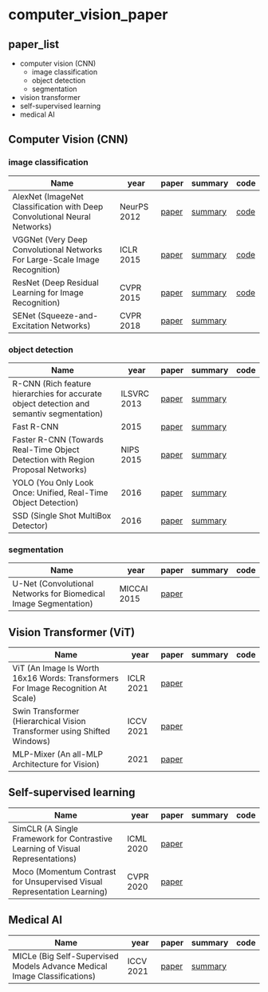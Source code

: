 # computer_vision_paper

## paper_list
- computer vision (CNN)
  - image classification
  - object detection
  - segmentation
- vision transformer
- self-supervised learning
- medical AI



## Computer Vision (CNN)

### image classification
|Name|year|paper|summary|code|
|---|---|---|---|---|
|AlexNet (ImageNet Classification with Deep Convolutional Neural Networks)|NeurPS 2012|[paper](https://papers.nips.cc/paper/2012/file/c399862d3b9d6b76c8436e924a68c45b-Paper.pdf)|[summary](https://mirror-dragonfly-2a2.notion.site/AlexNet-2012-14b1e41747b340f380d058e0604ea657)|[code](https://github.com/gompaang/cifar10-classification/blob/master/models/alexnet.py)|
|VGGNet (Very Deep Convolutional Networks For Large-Scale Image Recognition)|ICLR 2015|[paper](https://arxiv.org/pdf/1409.1556.pdf)|[summary](https://mirror-dragonfly-2a2.notion.site/VGGNet-2015-3c8abd1c60b646a4a173d57f2f3c4f57)|[code](https://github.com/gompaang/cifar10-classification/blob/master/models/vggnet.py)|
|ResNet (Deep Residual Learning for Image Recognition)|CVPR 2015|[paper](https://arxiv.org/pdf/1512.03385.pdf)|[summary](https://mirror-dragonfly-2a2.notion.site/ResNet-2015-ab49bb53ac194b6aac7e56fce4499f98)|[code](https://github.com/gompaang/cifar10-classification/blob/master/models/resnet.py)|
|SENet (Squeeze-and-Excitation Networks)|CVPR 2018|[paper](https://arxiv.org/pdf/1709.01507.pdf)|[summary](https://mirror-dragonfly-2a2.notion.site/SENet-2018-481b18a669fe4be88e8a2034e37c1999)||

### object detection
|Name|year|paper|summary|code|
|---|---|---|---|---|
|R-CNN (Rich feature hierarchies for accurate object detection and semantiv segmentation)|ILSVRC 2013|[paper](https://arxiv.org/abs/1311.2524)|[summary](https://mirror-dragonfly-2a2.notion.site/R-CNN-2014-967531ae120f41febd53fe331c9dbc61)||
|Fast R-CNN|2015|[paper](https://arxiv.org/pdf/1504.08083.pdf)|[summary](https://mirror-dragonfly-2a2.notion.site/Fast-R-CNN-2015-6aaf793a79c645c1a82cbdd18ed61e36)||
|Faster R-CNN (Towards Real-Time Object Detection with Region Proposal Networks)|NIPS 2015|[paper](https://arxiv.org/pdf/1506.01497.pdf)|[summary](https://mirror-dragonfly-2a2.notion.site/Faster-R-CNN-2016-59bca3f94a5d4b13a64cc29f50829d3f)||
|YOLO (You Only Look Once: Unified, Real-Time Object Detection)|2016|[paper](https://arxiv.org/pdf/1506.02640.pdf)|[summary](https://mirror-dragonfly-2a2.notion.site/YOLO-2016-bbf62be633864d9496302cc39fed227a)||
|SSD (Single Shot MultiBox Detector)|2016|[paper](https://arxiv.org/pdf/1512.02325.pdf)|[summary](https://mirror-dragonfly-2a2.notion.site/SSD-2016-83db924b7b104af5adf125595c816747)||

### segmentation
|Name|year|paper|summary|code|
|---|---|---|---|---|
|U-Net (Convolutional Networks for Biomedical Image Segmentation)|MICCAI 2015|[paper](https://arxiv.org/pdf/1505.04597.pdf)||



## Vision Transformer (ViT)
|Name|year|paper|summary|code|
|---|---|---|---|---|
|ViT (An Image Is Worth 16x16 Words: Transformers For Image Recognition At Scale)|ICLR 2021|[paper](https://arxiv.org/pdf/2010.11929.pdf)||
|Swin Transformer (Hierarchical Vision Transformer using Shifted Windows)|ICCV 2021|[paper](https://arxiv.org/pdf/2103.14030.pdf)||
|MLP-Mixer (An all-MLP Architecture for Vision)|2021|[paper](https://arxiv.org/pdf/2105.01601.pdf)|||



## Self-supervised learning
|Name|year|paper|summary|code|
|---|---|---|---|---|
|SimCLR (A Single Framework for Contrastive Learning of Visual Representations)|ICML 2020|[paper](https://arxiv.org/pdf/2002.05709.pdf)||
|Moco (Momentum Contrast for Unsupervised Visual Representation Learning)|CVPR 2020|[paper](https://arxiv.org/pdf/1911.05722.pdf)||



## Medical AI
|Name|year|paper|summary|code|
|---|---|---|---|---|
|MICLe (Big Self-Supervised Models Advance Medical Image Classifications)|ICCV 2021|[paper](https://arxiv.org/pdf/2101.05224.pdf)|[summary](https://mirror-dragonfly-2a2.notion.site/Big-self-supervised-Models-Advance-Medical-Image-Classification-4e606a2df3ad42a2a1b2bc0379497d9a)||


